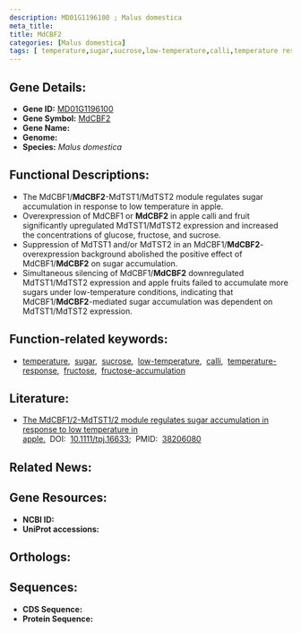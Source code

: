```yaml
---
description: MD01G1196100 ; Malus domestica
meta_title:
title: MdCBF2
categories: [Malus domestica]
tags: [ temperature,sugar,sucrose,low-temperature,calli,temperature response,fructose,fructose accumulation ]
---
```


## Gene Details:
- **Gene ID:** [MD01G1196100]()
- **Gene Symbol:** <u>MdCBF2</u>
- **Gene Name:** 
- **Genome:** []()
- **Species:** *Malus domestica*

## Functional Descriptions:
   - The MdCBF1/**MdCBF2**-MdTST1/MdTST2 module regulates sugar accumulation in response to low temperature in apple.
   - Overexpression of MdCBF1 or **MdCBF2** in apple calli and fruit significantly upregulated MdTST1/MdTST2 expression and increased the concentrations of glucose, fructose, and sucrose. 
   - Suppression of MdTST1 and/or MdTST2 in an MdCBF1/**MdCBF2**-overexpression background abolished the positive effect of MdCBF1/**MdCBF2** on sugar accumulation.
   - Simultaneous silencing of MdCBF1/**MdCBF2** downregulated MdTST1/MdTST2 expression and apple fruits failed to accumulate more sugars under low-temperature conditions, indicating that MdCBF1/**MdCBF2**-mediated sugar accumulation was dependent on MdTST1/MdTST2 expression.

## Function-related keywords:
   - [temperature](/tags/temperature/),&nbsp;&nbsp;[sugar](/tags/sugar/),&nbsp;&nbsp;[sucrose](/tags/sucrose/),&nbsp;&nbsp;[low-temperature](/tags/low-temperature/),&nbsp;&nbsp;[calli](/tags/calli/),&nbsp;&nbsp;[temperature-response](/tags/temperature-response/),&nbsp;&nbsp;[fructose](/tags/fructose/),&nbsp;&nbsp;[fructose-accumulation](/tags/fructose-accumulation/)

## Literature:
   - [The MdCBF1/2-MdTST1/2 module regulates sugar accumulation in response to low temperature in apple.](https://doi.org/10.1111/tpj.16633)&nbsp;&nbsp;DOI:&nbsp;&nbsp;[10.1111/tpj.16633](https://doi.org/10.1111/tpj.16633);&nbsp;&nbsp;PMID:&nbsp;&nbsp;[38206080](https://pubmed.ncbi.nlm.nih.gov/38206080/)

## Related News:

## Gene Resources:
- **NCBI ID:**  [](https://www.ncbi.nlm.nih.gov/gene/?term=)
- **UniProt accessions:**  [](https://www.uniprot.org/uniprotkb//entry)

## Orthologs:

## Sequences:
- **CDS Sequence:**
- **Protein Sequence:**
